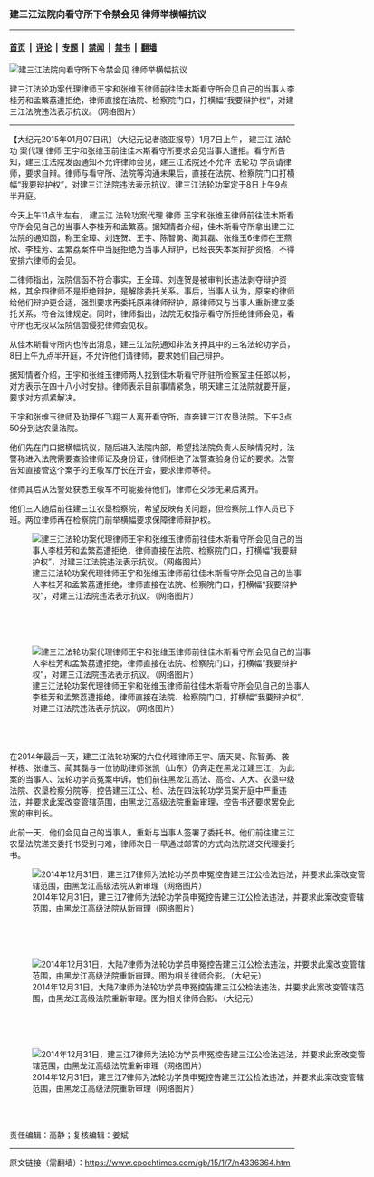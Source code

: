 ### 建三江法院向看守所下令禁会见 律师举横幅抗议

---

#### [首页](../../../..?n4336364) &nbsp;|&nbsp; [评论](../../../../../epoch-comment?n4336364) &nbsp;|&nbsp; [专题](../../../../../epoch-special?n4336364) &nbsp;|&nbsp; [禁闻](../../../../../epoch-news?n4336364) &nbsp;|&nbsp; [禁书](../../../../../books?n4336364) &nbsp;|&nbsp; [翻墙](https://github.com/gfw-breaker/nogfw/blob/master/README.md?n4336364)


<div><img alt="建三江法院向看守所下令禁会见 律师举横幅抗议" class="attachment-djy_600_400 size-djy_600_400 wp-post-image" src="https://i.epochtimes.com/assets/uploads/2015/01/150108000904941-450x750.jpg"/>
<div class="caption">
 <p>
  建三江法轮功案代理律师王宇和张维玉律师前往佳木斯看守所会见自己的当事人李桂芳和孟繁荔遭拒绝，律师直接在法院、检察院门口，打横幅“我要辩护权”，对建三江法院违法表示抗议。（网络图片）
 </p>
</div></div><hr/><div class="post_content" id="artbody" itemprop="articleBody">
 <!-- article content begin -->
 <p>
  【大纪元2015年01月07日讯】（大纪元记者骆亚报导）1月7日上午，
  <ok href="https://www.epochtimes.com/gb/tag/%E5%BB%BA%E4%B8%89%E6%B1%9F.html">
   建三江
  </ok>
  <ok href="https://www.epochtimes.com/gb/tag/%E6%B3%95%E8%BD%AE%E5%8A%9F.html">
   法轮功
  </ok>
  案代理
  <ok href="https://www.epochtimes.com/gb/tag/%E5%BE%8B%E5%B8%88.html">
   律师
  </ok>
  王宇和张维玉前往佳木斯看守所要求会见当事人遭拒。看守所告知，建三江法院发函通知不允许律师会见，建三江法院还不允许
  <ok href="https://www.epochtimes.com/gb/tag/%E6%B3%95%E8%BD%AE%E5%8A%9F.html">
   法轮功
  </ok>
  学员请律师，要求自辩。律师与看守所、法院等沟通未果后，直接在法院、检察院门口打横幅“我要辩护权”，对建三江法院违法表示抗议。建三江法轮功案定于8日上午9点半开庭。
 </p>
 <p>
  今天上午11点半左右，
  <ok href="https://www.epochtimes.com/gb/tag/%E5%BB%BA%E4%B8%89%E6%B1%9F.html">
   建三江
  </ok>
  法轮功案代理
  <ok href="https://www.epochtimes.com/gb/tag/%E5%BE%8B%E5%B8%88.html">
   律师
  </ok>
  王宇和张维玉律师前往佳木斯看守所会见自己的当事人李桂芳和孟繁荔。据知情者介绍，佳木斯看守所拿出建三江法院的通知函，称王全璋、刘连贺、王宇、陈智勇、蔺其磊、张维玉6律师在王燕欣、李桂芳、孟繁荔案件中当庭拒绝为当事人辩护，已经丧失本案辩护资格，不得安排六律师的会见。
 </p>
 <p>
  二律师指出，法院信函不符合事实，王全璋、刘连贺是被审判长违法剥夺辩护资格，其余四律师不是拒绝辩护，是解除委托关系。事后，当事人认为，原来的律师给他们辩护更合适，强烈要求再委托原来律师辩护，原律师又与当事人重新建立委托关系，符合法律规定。同时，律师指出，法院无权指示看守所拒绝律师会见，看守所也无权以法院信函侵犯律师会见权。
 </p>
 <p>
  从佳木斯看守所内也传出消息，建三江法院通知非法关押其中的三名法轮功学员，8日上午九点半开庭，不允许他们请律师，要求她们自己辩护。
 </p>
 <p>
  据知情者介绍，王宇和张维玉律师两人找到佳木斯看守所驻所检察室主任郎以彬，对方表示在四十八小时安排。律师表示目前事情紧急，明天建三江法院就要开庭，要求对方抓紧解决。
 </p>
 <p>
  王宇和张维玉律师及助理任飞翔三人离开看守所，直奔建三江农垦法院。下午3点50分到达农垦法院。
 </p>
 <p>
  他们先在门口据横幅抗议，随后进入法院内部，希望找法院负责人反映情况时，法警称进入法院需要查验律师证及身份证，律师拒绝了法警查验身份证的要求。法警告知直接管这个案子的王敬军厅长在开会，要求律师等待。
 </p>
 <p>
  律师其后从法警处获悉王敬军不可能接待他们，律师在交涉无果后离开。
 </p>
 <p>
  他们三人随后前往建三江农垦检察院，希望反映有关问题，但检察院工作人员已下班。两位律师再在检察院门前举横幅要求保障律师辩护权。
  <br/>
  <figure aria-describedby="caption-attachment-5812255" class="wp-caption aligncenter" id="attachment_5812255" style="width: 478px">
   <ok href=" https://i.epochtimes.com/assets/uploads/2015/01/150107112512941.jpg" rel="noreferrer noopener" target="_blank">
    <img alt="建三江法轮功案代理律师王宇和张维玉律师前往佳木斯看守所会见自己的当事人李桂芳和孟繁荔遭拒绝，律师直接在法院、检察院门口，打横幅“我要辩护权”，对建三江法院违法表示抗议。（网络图片）" class="size-large wp-image-5812255" src="https://i.epochtimes.com/assets/uploads/2015/01/150107112512941.jpg" title="建三江法轮功案代理律师王宇和张维玉律师前往佳木斯看守所会见自己的当事人李桂芳和孟繁荔遭拒绝，律师直接在法院、检察院门口，打横幅“我要辩护权”，对建三江法院违法表示抗议。（网络图片）"/>
   </ok>
   <br/><figcaption class="wp-caption-text" id="caption-attachment-5812255">
    建三江法轮功案代理律师王宇和张维玉律师前往佳木斯看守所会见自己的当事人李桂芳和孟繁荔遭拒绝，律师直接在法院、检察院门口，打横幅“我要辩护权”，对建三江法院违法表示抗议。（网络图片）
   </figcaption><br/>
  </figure><br/>
  <br/>
  <figure aria-describedby="caption-attachment-5812261" class="wp-caption aligncenter" id="attachment_5812261" style="width: 498px">
   <ok href=" https://i.epochtimes.com/assets/uploads/2015/01/150107112400941.jpg" rel="noreferrer noopener" target="_blank">
    <img alt="建三江法轮功案代理律师王宇和张维玉律师前往佳木斯看守所会见自己的当事人李桂芳和孟繁荔遭拒绝，律师直接在法院、检察院门口，打横幅“我要辩护权”，对建三江法院违法表示抗议。（网络图片）" class="size-large wp-image-5812261" src="https://i.epochtimes.com/assets/uploads/2015/01/150107112400941.jpg" title="建三江法轮功案代理律师王宇和张维玉律师前往佳木斯看守所会见自己的当事人李桂芳和孟繁荔遭拒绝，律师直接在法院、检察院门口，打横幅“我要辩护权”，对建三江法院违法表示抗议。（网络图片）"/>
   </ok>
   <br/><figcaption class="wp-caption-text" id="caption-attachment-5812261">
    建三江法轮功案代理律师王宇和张维玉律师前往佳木斯看守所会见自己的当事人李桂芳和孟繁荔遭拒绝，律师直接在法院、检察院门口，打横幅“我要辩护权”，对建三江法院违法表示抗议。（网络图片）
   </figcaption><br/>
  </figure><br/>
  <br/>
  在2014年最后一天，建三江法轮功案的六位代理律师王宇、唐天昊、陈智勇、袭祥栋、张维玉、蔺其磊与一位协助律师张凯（山东）仍奔走在黑龙江建三江，为此案的当事人、法轮功学员冤案申诉，他们前往黑龙江高法、高检、人大、农垦中级法院、农垦检察分院等，控告建三江公、检、法在四法轮功学员案开庭中严重违法，并要求此案改变管辖范围，由黑龙江高级法院重新审理，控告书还要求罢免此案的审判长。
 </p>
 <p>
  此前一天，他们会见自己的当事人，重新与当事人签署了委托书。他们前往建三江农垦法院递交委托书受到刁难，律师次日一早通过邮寄的方式向法院递交代理委托书。
  <br/>
  <figure aria-describedby="caption-attachment-5812266" class="wp-caption aligncenter" id="attachment_5812266" style="width: 600px">
   <ok href=" https://i.epochtimes.com/assets/uploads/2015/01/141231030542941-600x800.jpg" rel="noreferrer noopener" target="_blank">
    <img alt="2014年12月31日，建三江7律师为法轮功学员申冤控告建三江公检法违法，并要求此案改变管辖范围，由黑龙江高级法院从新审理（网络图片）" class="size-large wp-image-5812266" src="https://i.epochtimes.com/assets/uploads/2015/01/141231030542941-600x800.jpg" title="2014年12月31日，建三江7律师为法轮功学员申冤控告建三江公检法违法，并要求此案改变管辖范围，由黑龙江高级法院从新审理（网络图片）"/>
   </ok>
   <br/><figcaption class="wp-caption-text" id="caption-attachment-5812266">
    2014年12月31日，建三江7律师为法轮功学员申冤控告建三江公检法违法，并要求此案改变管辖范围，由黑龙江高级法院从新审理（网络图片）
   </figcaption><br/>
  </figure><br/>
  <br/>
  <figure aria-describedby="caption-attachment-5809180" class="wp-caption aligncenter" id="attachment_5809180" style="width: 600px">
   <ok href=" https://i.epochtimes.com/assets/uploads/2015/01/1501011459202436-600x445.jpg" rel="noreferrer noopener" target="_blank">
    <img alt="2014年12月31日，大陆7律师为法轮功学员申冤控告建三江公检法违法，并要求此案改变管辖范围，由黑龙江高级法院重新审理。图为相关律师合影。（大纪元）" class="size-large wp-image-5809180" src="https://i.epochtimes.com/assets/uploads/2015/01/1501011459202436-600x445.jpg" title="2014年12月31日，大陆7律师为法轮功学员申冤控告建三江公检法违法，并要求此案改变管辖范围，由黑龙江高级法院重新审理。图为相关律师合影。（大纪元）"/>
   </ok>
   <br/><figcaption class="wp-caption-text" id="caption-attachment-5809180">
    2014年12月31日，大陆7律师为法轮功学员申冤控告建三江公检法违法，并要求此案改变管辖范围，由黑龙江高级法院重新审理。图为相关律师合影。（大纪元）
   </figcaption><br/>
  </figure><br/>
  <br/>
  <figure aria-describedby="caption-attachment-5812281" class="wp-caption aligncenter" id="attachment_5812281" style="width: 600px">
   <ok href=" https://i.epochtimes.com/assets/uploads/2015/01/141231030452941-600x445.jpg" rel="noreferrer noopener" target="_blank">
    <img alt="2014年12月31日，建三江7律师为法轮功学员申冤控告建三江公检法违法，并要求此案改变管辖范围，由黑龙江高级法院重新审理（网络图片）" class="size-large wp-image-5812281" src="https://i.epochtimes.com/assets/uploads/2015/01/141231030452941-600x445.jpg" title="2014年12月31日，建三江7律师为法轮功学员申冤控告建三江公检法违法，并要求此案改变管辖范围，由黑龙江高级法院重新审理（网络图片）"/>
   </ok>
   <br/><figcaption class="wp-caption-text" id="caption-attachment-5812281">
    2014年12月31日，建三江7律师为法轮功学员申冤控告建三江公检法违法，并要求此案改变管辖范围，由黑龙江高级法院重新审理（网络图片）
   </figcaption><br/>
  </figure><br/>
 </p>
 <p>
  责任编辑：高静；复核编辑：姜斌
 </p>
 <!-- article content end -->
 <div id="below_article_ad">
 </div>
</div>


---

原文链接（需翻墙）：https://www.epochtimes.com/gb/15/1/7/n4336364.htm